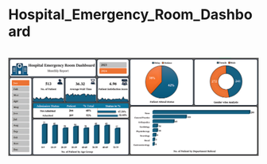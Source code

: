 # Hospital_Emergency_Room_Dashboard
<br>

<img src="Dashboard.png" alt="Image Description" width="1050">
<br><br>
